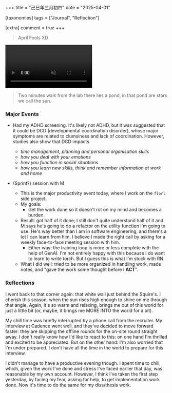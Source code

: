 +++
title = "己巳年三月初四"
date = "2025-04-01"

[taxonomies]
tags = ["Journal", "Reflection"]

[extra]
comment = true
+++

> April Fools XD

<video width="270" autoplay loop muted>
    <source src="/videos/reflection.mp4" type="video/mp4">
Your browser does not support this video tag.
</video>

> Two minutes walk from the lab there lies a pond, in that pond are stars we call the sun.

### Major Events
- Had my ADHD screening. It's likely not ADHD, but it was suggested that it
    could be DCD (developmental coordination disorder), whose major symptoms
    are related to clumsiness and lack of coordination. However, studies also
    show that DCD impacts
    - _time management, planning and personal organisation skills_
    - _how you deal with your emotions_
    - _how you function in social situations_
    - _how you learn new skills, think and remember information at work and home_

- (Sprint?) session with M
    - This is the major productivity event today, where I work on the `florl` side project.
    - My goals:
        - Get the work done so it doesn't rot on my mind and becomes a burden.
    - Result: got half of it done; I still don't quite understand half of it
        and M says he's going to do a refactor on the utility function I'm going to use.
        He's way better than I am in software engineering, and there's a lot I can learn
        from him. I believe I made the right call by asking for a weekly face-to-face meeting
        session with him.
        - Either way: the training loop is more or less complete with the
            help of GenAI. I'm not entirely happy with this because I do want
            to learn to write torch. But I guess this is what I'm stuck with
            RN.
    - What I did well: tried to be more organized in handling work, made notes,
        and "gave the work some thought before I **ACT**".

### Reflections
I went back to that corner again: that white wall just behind the Squire's. I cherish this season, when the sun rises
high enough to shine on me through that angle. Again, it's so warm and relaxing, brings me out of this world for just
a little bit (or, maybe, it brings me MORE INTO the world for a bit).

My chill time was briefly interrupted by a phone call from the recruiter. My interview at Cadence went well, and they've
decided to move forward faster: they are skipping the offline rounds for the on-site round straight away. I don't really
know how I'd like to react to this: on one hand I'm thrilled and excited to be appreciated. But on the other hand: I'm
also worried that I'm under prepared. I don't have all the time in the world to prepare for this interview.

I didn't manage to have a productive evening though. I spent time to chill, which, given the work I've done and stress
I've faced earlier that day, was reasonable by my own account. However, I think I've taken the first step yesterday, by
facing my fear, asking for help, to get implementation work done. Now it's time to do the same for my diss/thesis work.
